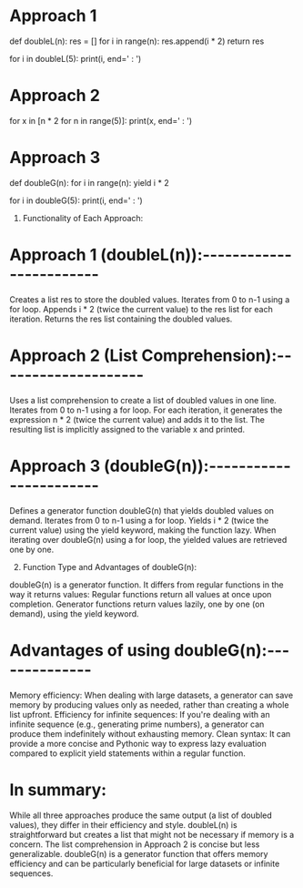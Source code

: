 
# Approach 1
def doubleL(n):
    res = []
    for i in range(n): res.append(i * 2)
    return res

for i in doubleL(5):
    print(i, end=' : ')


# Approach 2
for x in [n * 2 for n in range(5)]:
    print(x, end=' : ')


# Approach 3
def doubleG(n):
    for i in range(n):
        yield i * 2

for i in doubleG(5):
    print(i, end=' : ')



1. Functionality of Each Approach:

# Approach 1 (doubleL(n)):------------------------

Creates a list res to store the doubled values.
Iterates from 0 to n-1 using a for loop.
Appends i * 2 (twice the current value) to the res list for each iteration.
Returns the res list containing the doubled values.


# Approach 2 (List Comprehension):--------------------
Uses a list comprehension to create a list of doubled values in one line.
Iterates from 0 to n-1 using a for loop.
For each iteration, it generates the expression n * 2 (twice the current value) and adds it to the list.
The resulting list is implicitly assigned to the variable x and printed.

# Approach 3 (doubleG(n)):-----------------------
Defines a generator function doubleG(n) that yields doubled values on demand.
Iterates from 0 to n-1 using a for loop.
Yields i * 2 (twice the current value) using the yield keyword, making the function lazy.
When iterating over doubleG(n) using a for loop, the yielded values are retrieved one by one.

2. Function Type and Advantages of doubleG(n):

doubleG(n) is a generator function. It differs from regular functions in the way it returns values:
Regular functions return all values at once upon completion.
Generator functions return values lazily, one by one (on demand), using the yield keyword.

# Advantages of using doubleG(n):--------------

Memory efficiency: When dealing with large datasets, a generator can save memory by producing values only as needed, rather than creating a whole list upfront.
Efficiency for infinite sequences: If you're dealing with an infinite sequence (e.g., generating prime numbers), a generator can produce them indefinitely without exhausting memory.
Clean syntax: It can provide a more concise and Pythonic way to express lazy evaluation compared to explicit yield statements within a regular function.

# In summary:

While all three approaches produce the same output (a list of doubled values), they differ in their efficiency and style. doubleL(n) is straightforward but creates a list that might not be necessary if memory is a concern. The list comprehension in Approach 2 is concise but less generalizable. doubleG(n) is a generator function that offers memory efficiency and can be particularly beneficial for large datasets or infinite sequences.
